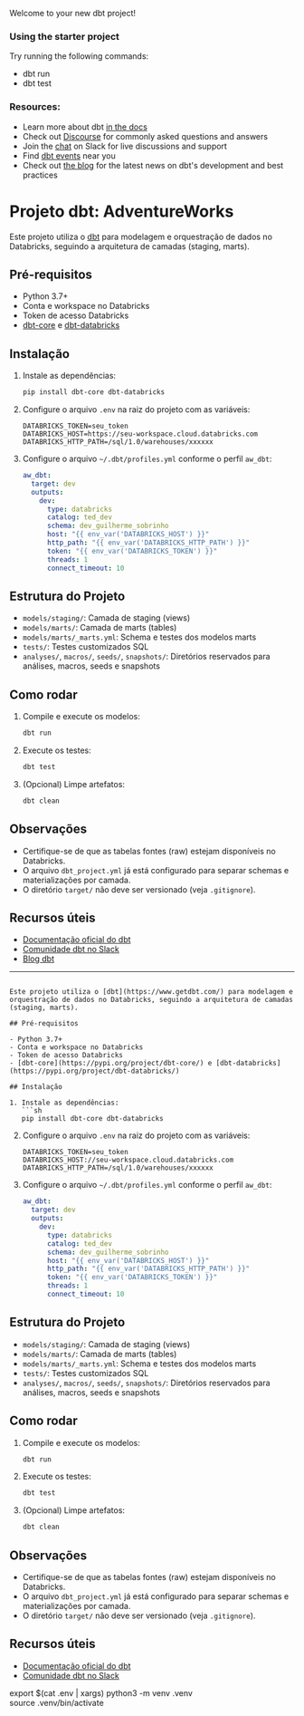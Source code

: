 Welcome to your new dbt project!

### Using the starter project

Try running the following commands:
- dbt run
- dbt test


### Resources:
- Learn more about dbt [in the docs](https://docs.getdbt.com/docs/introduction)
- Check out [Discourse](https://discourse.getdbt.com/) for commonly asked questions and answers
- Join the [chat](https://community.getdbt.com/) on Slack for live discussions and support
- Find [dbt events](https://events.getdbt.com) near you
- Check out [the blog](https://blog.getdbt.com/) for the latest news on dbt's development and best practices


# Projeto dbt: AdventureWorks

Este projeto utiliza o [dbt](https://www.getdbt.com/) para modelagem e orquestração de dados no Databricks, seguindo a arquitetura de camadas (staging, marts).

## Pré-requisitos

- Python 3.7+
- Conta e workspace no Databricks
- Token de acesso Databricks
- [dbt-core](https://pypi.org/project/dbt-core/) e [dbt-databricks](https://pypi.org/project/dbt-databricks/)

## Instalação

1. Instale as dependências:
   ```sh
   pip install dbt-core dbt-databricks
   ```

2. Configure o arquivo `.env` na raiz do projeto com as variáveis:
   ```
   DATABRICKS_TOKEN=seu_token
   DATABRICKS_HOST=https://seu-workspace.cloud.databricks.com
   DATABRICKS_HTTP_PATH=/sql/1.0/warehouses/xxxxxx
   ```

3. Configure o arquivo `~/.dbt/profiles.yml` conforme o perfil `aw_dbt`:
   ```yaml
   aw_dbt:
     target: dev
     outputs:
       dev:
         type: databricks
         catalog: ted_dev
         schema: dev_guilherme_sobrinho
         host: "{{ env_var('DATABRICKS_HOST') }}"
         http_path: "{{ env_var('DATABRICKS_HTTP_PATH') }}"
         token: "{{ env_var('DATABRICKS_TOKEN') }}"
         threads: 1
         connect_timeout: 10
   ```

## Estrutura do Projeto

- `models/staging/`: Camada de staging (views)
- `models/marts/`: Camada de marts (tables)
- `models/marts/_marts.yml`: Schema e testes dos modelos marts
- `tests/`: Testes customizados SQL
- `analyses/`, `macros/`, `seeds/`, `snapshots/`: Diretórios reservados para análises, macros, seeds e snapshots

## Como rodar

1. Compile e execute os modelos:
   ```sh
   dbt run
   ```

2. Execute os testes:
   ```sh
   dbt test
   ```

3. (Opcional) Limpe artefatos:
   ```sh
   dbt clean
   ```

## Observações

- Certifique-se de que as tabelas fontes (raw) estejam disponíveis no Databricks.
- O arquivo `dbt_project.yml` já está configurado para separar schemas e materializações por camada.
- O diretório `target/` não deve ser versionado (veja `.gitignore`).

## Recursos úteis

- [Documentação oficial do dbt](https://docs.getdbt.com/docs/introduction)
- [Comunidade dbt no Slack](https://community.getdbt.com/)
- [Blog dbt](https://blog.getdbt.com/)

---
```# Projeto dbt: AdventureWorks

Este projeto utiliza o [dbt](https://www.getdbt.com/) para modelagem e orquestração de dados no Databricks, seguindo a arquitetura de camadas (staging, marts).

## Pré-requisitos

- Python 3.7+
- Conta e workspace no Databricks
- Token de acesso Databricks
- [dbt-core](https://pypi.org/project/dbt-core/) e [dbt-databricks](https://pypi.org/project/dbt-databricks/)

## Instalação

1. Instale as dependências:
   ```sh
   pip install dbt-core dbt-databricks
   ```

2. Configure o arquivo `.env` na raiz do projeto com as variáveis:
   ```
   DATABRICKS_TOKEN=seu_token
   DATABRICKS_HOST://seu-workspace.cloud.databricks.com
   DATABRICKS_HTTP_PATH=/sql/1.0/warehouses/xxxxxx
   ```

3. Configure o arquivo `~/.dbt/profiles.yml` conforme o perfil `aw_dbt`:
   ```yaml
   aw_dbt:
     target: dev
     outputs:
       dev:
         type: databricks
         catalog: ted_dev
         schema: dev_guilherme_sobrinho
         host: "{{ env_var('DATABRICKS_HOST') }}"
         http_path: "{{ env_var('DATABRICKS_HTTP_PATH') }}"
         token: "{{ env_var('DATABRICKS_TOKEN') }}"
         threads: 1
         connect_timeout: 10
   ```

## Estrutura do Projeto

- `models/staging/`: Camada de staging (views)
- `models/marts/`: Camada de marts (tables)
- `models/marts/_marts.yml`: Schema e testes dos modelos marts
- `tests/`: Testes customizados SQL
- `analyses/`, `macros/`, `seeds/`, `snapshots/`: Diretórios reservados para análises, macros, seeds e snapshots

## Como rodar

1. Compile e execute os modelos:
   ```sh
   dbt run
   ```

2. Execute os testes:
   ```sh
   dbt test
   ```

3. (Opcional) Limpe artefatos:
   ```sh
   dbt clean
   ```

## Observações

- Certifique-se de que as tabelas fontes (raw) estejam disponíveis no Databricks.
- O arquivo `dbt_project.yml` já está configurado para separar schemas e materializações por camada.
- O diretório `target/` não deve ser versionado (veja `.gitignore`).

## Recursos úteis

- [Documentação oficial do dbt](https://docs.getdbt.com/docs/introduction)
- [Comunidade dbt no Slack](https://community.getdbt.com/)







export $(cat .env | xargs) 
python3 -m venv .venv  
source .venv/bin/activate     
